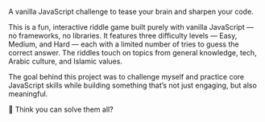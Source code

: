 A vanilla JavaScript challenge to tease your brain and sharpen your code.

This is a fun, interactive riddle game built purely with vanilla JavaScript — no frameworks, no libraries. It features three difficulty levels — Easy, Medium, and Hard — each with a limited number of tries to guess the correct answer. The riddles touch on topics from general knowledge, tech, Arabic culture, and Islamic values.

The goal behind this project was to challenge myself and practice core JavaScript skills while building something that’s not just engaging, but also meaningful.

🧠 Think you can solve them all?
